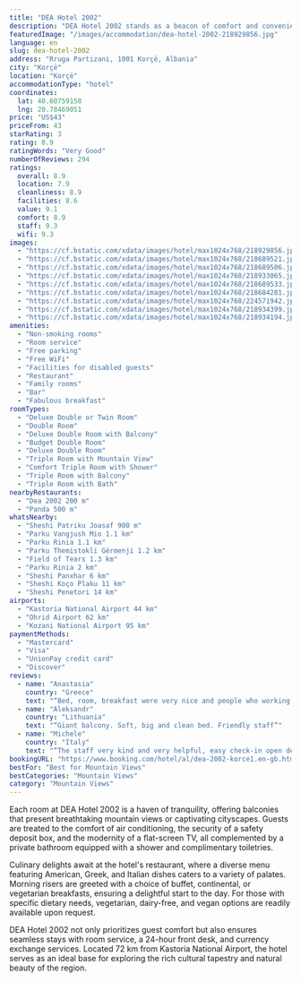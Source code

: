 ```yaml
---
title: "DEA Hotel 2002"
description: "DEA Hotel 2002 stands as a beacon of comfort and convenience in Korçë, a mere 45 km away from the serene Ohrid Lake Springs and the historic Monastery Saint Naum."
featuredImage: "/images/accommodation/dea-hotel-2002-218929856.jpg"
language: en
slug: dea-hotel-2002
address: "Rruga Partizani, 1001 Korçë, Albania"
city: "Korçë"
location: "Korçë"
accommodationType: "hotel"
coordinates:
  lat: 40.60759158
  lng: 20.78469051
price: "US$43"
priceFrom: 43
starRating: 3
rating: 8.9
ratingWords: "Very Good"
numberOfReviews: 294
ratings:
  overall: 8.9
  location: 7.9
  cleanliness: 8.9
  facilities: 8.6
  value: 9.1
  comfort: 8.9
  staff: 9.3
  wifi: 9.3
images:
  - "https://cf.bstatic.com/xdata/images/hotel/max1024x768/218929856.jpg?k=8d5db60b23fca83a0084dde450f2941ffd6c056bfc09656efec69e6dbe46d784&o=&hp=1"
  - "https://cf.bstatic.com/xdata/images/hotel/max1024x768/218689521.jpg?k=17628eafc7db867ce3af7fa92cf5238e6adfeed620e2e785420183eac42c971f&o=&hp=1"
  - "https://cf.bstatic.com/xdata/images/hotel/max1024x768/218689506.jpg?k=f01e20d07dd6a661e82f66995ef7b4ebd7489a34239a229215f5b922b4c8d4b6&o=&hp=1"
  - "https://cf.bstatic.com/xdata/images/hotel/max1024x768/218933065.jpg?k=78cb4c593d3ca5fca30533ab4efa1ca5b1ce61058ab0041e4293e2ca6a25ac97&o=&hp=1"
  - "https://cf.bstatic.com/xdata/images/hotel/max1024x768/218689533.jpg?k=105aab455b4d98c0cbec932c8e7d6fd485b08b15c910a69e421147b49f0cb841&o=&hp=1"
  - "https://cf.bstatic.com/xdata/images/hotel/max1024x768/218684281.jpg?k=1f287e14671177c9ad191dd0851e5610b0f5893035a33f568591bcd9a6e73a8a&o=&hp=1"
  - "https://cf.bstatic.com/xdata/images/hotel/max1024x768/224571942.jpg?k=3051e1b82a5387afe015d24ac18c4cbcb1b48bab8beacb931c955d87bb6a130a&o=&hp=1"
  - "https://cf.bstatic.com/xdata/images/hotel/max1024x768/218934399.jpg?k=05f277c70f2259371cb22a268f94f48e2f7a2541b195661e0428aecdc9d2bddf&o=&hp=1"
  - "https://cf.bstatic.com/xdata/images/hotel/max1024x768/218934194.jpg?k=2ae5d3c238907856274fd34c4b5d728960b38a3cd8f426fb49dc0e44b89a5a74&o=&hp=1"
amenities:
  - "Non-smoking rooms"
  - "Room service"
  - "Free parking"
  - "Free WiFi"
  - "Facilities for disabled guests"
  - "Restaurant"
  - "Family rooms"
  - "Bar"
  - "Fabulous breakfast"
roomTypes:
  - "Deluxe Double or Twin Room"
  - "Double Room"
  - "Deluxe Double Room with Balcony"
  - "Budget Double Room"
  - "Deluxe Double Room"
  - "Triple Room with Mountain View"
  - "Comfort Triple Room with Shower"
  - "Triple Room with Balcony"
  - "Triple Room with Bath"
nearbyRestaurants:
  - "Dea 2002 200 m"
  - "Panda 500 m"
whatsNearby:
  - "Sheshi Patriku Joasaf 900 m"
  - "Parku Vangjush Mio 1.1 km"
  - "Parku Rinia 1.1 km"
  - "Parku Themistokli Gërmenji 1.2 km"
  - "Field of Tears 1.3 km"
  - "Parku Rinia 2 km"
  - "Sheshi Panxhar 6 km"
  - "Sheshi Koço Plaku 11 km"
  - "Sheshi Penetori 14 km"
airports:
  - "Kastoria National Airport 44 km"
  - "Ohrid Airport 62 km"
  - "Kozani National Airport 95 km"
paymentMethods:
  - "Mastercard"
  - "Visa"
  - "UnionPay credit card"
  - "Discover"
reviews:
  - name: "Anastasia"
    country: "Greece"
    text: "“Bed, room, breakfast were very nice and people who working there very kind and friendly”"
  - name: "Aleksandr"
    country: "Lithuania"
    text: "“Giant balcony. Soft, big and clean bed. Friendly staff”"
  - name: "Michele"
    country: "Italy"
    text: "“The staff very kind and very helpful, easy check-in open desk 24h, great location, big balcony with mountain view only 10m walking from the city centre. Hotel bar also good.”"
bookingURL: "https://www.booking.com/hotel/al/dea-2002-korce1.en-gb.html?aid=8035640"
bestFor: "Best for Mountain Views"
bestCategories: "Mountain Views"
category: "Mountain Views"
---
```


Each room at DEA Hotel 2002 is a haven of tranquility, offering balconies that present breathtaking mountain views or captivating cityscapes. Guests are treated to the comfort of air conditioning, the security of a safety deposit box, and the modernity of a flat-screen TV, all complemented by a private bathroom equipped with a shower and complimentary toiletries.

Culinary delights await at the hotel's restaurant, where a diverse menu featuring American, Greek, and Italian dishes caters to a variety of palates. Morning risers are greeted with a choice of buffet, continental, or vegetarian breakfasts, ensuring a delightful start to the day. For those with specific dietary needs, vegetarian, dairy-free, and vegan options are readily available upon request.

DEA Hotel 2002 not only prioritizes guest comfort but also ensures seamless stays with room service, a 24-hour front desk, and currency exchange services. Located 72 km from Kastoria National Airport, the hotel serves as an ideal base for exploring the rich cultural tapestry and natural beauty of the region.
